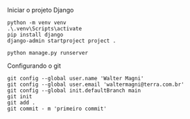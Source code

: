 Iniciar o projeto Django 

```
python -m venv venv
.\.venv\Scripts\activate
pip install django
django-admin startproject project .

python manage.py runserver

```
Configurando o git

```
git config --global user.name 'Walter Magni' 
git config --global user.email 'waltermagni@terra.com.br'
git config --global init.defaultBranch main
git init
git add . 
git commit - m 'primeiro commit' 
```